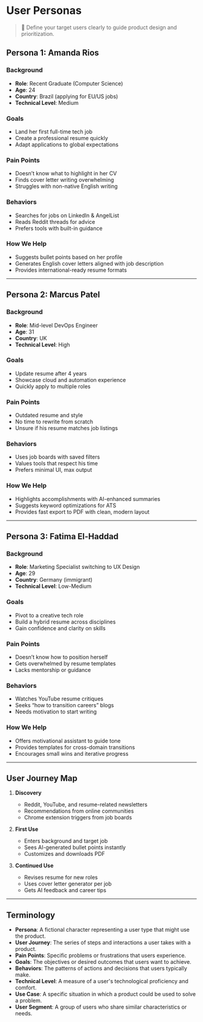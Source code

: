 # User Personas

> 🎯 Define your target users clearly to guide product design and prioritization.

## Persona 1: Amanda Rios

### Background
- **Role**: Recent Graduate (Computer Science)
- **Age**: 24
- **Country**: Brazil (applying for EU/US jobs)
- **Technical Level**: Medium

### Goals
- Land her first full-time tech job
- Create a professional resume quickly
- Adapt applications to global expectations

### Pain Points
- Doesn’t know what to highlight in her CV
- Finds cover letter writing overwhelming
- Struggles with non-native English writing

### Behaviors
- Searches for jobs on LinkedIn & AngelList
- Reads Reddit threads for advice
- Prefers tools with built-in guidance

### How We Help
- Suggests bullet points based on her profile
- Generates English cover letters aligned with job description
- Provides international-ready resume formats

---

## Persona 2: Marcus Patel

### Background
- **Role**: Mid-level DevOps Engineer
- **Age**: 31
- **Country**: UK
- **Technical Level**: High

### Goals
- Update resume after 4 years
- Showcase cloud and automation experience
- Quickly apply to multiple roles

### Pain Points
- Outdated resume and style
- No time to rewrite from scratch
- Unsure if his resume matches job listings

### Behaviors
- Uses job boards with saved filters
- Values tools that respect his time
- Prefers minimal UI, max output

### How We Help
- Highlights accomplishments with AI-enhanced summaries
- Suggests keyword optimizations for ATS
- Provides fast export to PDF with clean, modern layout

---

## Persona 3: Fatima El-Haddad

### Background
- **Role**: Marketing Specialist switching to UX Design
- **Age**: 29
- **Country**: Germany (immigrant)
- **Technical Level**: Low-Medium

### Goals
- Pivot to a creative tech role
- Build a hybrid resume across disciplines
- Gain confidence and clarity on skills

### Pain Points
- Doesn’t know how to position herself
- Gets overwhelmed by resume templates
- Lacks mentorship or guidance

### Behaviors
- Watches YouTube resume critiques
- Seeks “how to transition careers” blogs
- Needs motivation to start writing

### How We Help
- Offers motivational assistant to guide tone
- Provides templates for cross-domain transitions
- Encourages small wins and iterative progress

---

## User Journey Map

1. **Discovery**
   - Reddit, YouTube, and resume-related newsletters
   - Recommendations from online communities
   - Chrome extension triggers from job boards

2. **First Use**
   - Enters background and target job
   - Sees AI-generated bullet points instantly
   - Customizes and downloads PDF

3. **Continued Use**
   - Revises resume for new roles
   - Uses cover letter generator per job
   - Gets AI feedback and career tips

---

## Terminology

- **Persona**: A fictional character representing a user type that might use the product.
- **User Journey**: The series of steps and interactions a user takes with a product.
- **Pain Points**: Specific problems or frustrations that users experience.
- **Goals**: The objectives or desired outcomes that users want to achieve.
- **Behaviors**: The patterns of actions and decisions that users typically make.
- **Technical Level**: A measure of a user's technological proficiency and comfort.
- **Use Case**: A specific situation in which a product could be used to solve a problem.
- **User Segment**: A group of users who share similar characteristics or needs.
